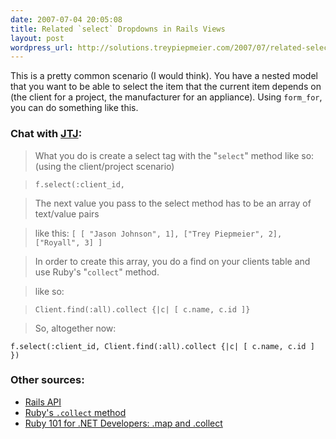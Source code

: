 ```yaml
---
date: 2007-07-04 20:05:08
title: Related `select` Dropdowns in Rails Views
layout: post
wordpress_url: http://solutions.treypiepmeier.com/2007/07/related-select-dropdowns-in-rails-views/
---
```

This is a pretty common scenario (I would think).  You have a nested model that you want to be able to select the item that the current item depends on (the client for a project, the manufacturer for an appliance).  Using `form_for`, you can do something like this.

### Chat with [JTJ](http://blog.postpostmodern.com):

> What you do is create a select tag with the "`select`" method like so: (using the client/project scenario)

> `f.select(:client_id,`

> The next value you pass to the select method has to be an array of text/value pairs

> like this: `[ [ "Jason Johnson", 1], ["Trey Piepmeier", 2], ["Royall", 3] ]`

> In order to create this array, you do a find on your clients table and use Ruby's "`collect`" method.

> like so:

> `Client.find(:all).collect {|c| [ c.name, c.id ]}`

> So, altogether now:

    f.select(:client_id, Client.find(:all).collect {|c| [ c.name, c.id ] })

### Other sources:

- [Rails API](http://api.rubyonrails.org/classes/ActionView/Helpers/FormOptionsHelper.html#M000506)
- [Ruby's `.collect` method](http://www.rubycentral.com/book/ref_c_array.html#Array.collect)
- [Ruby 101 for .NET Developers: .map and .collect](http://softiesonrails.com/2007/3/2/ruby-101-for-net-developers-map-and-collect)